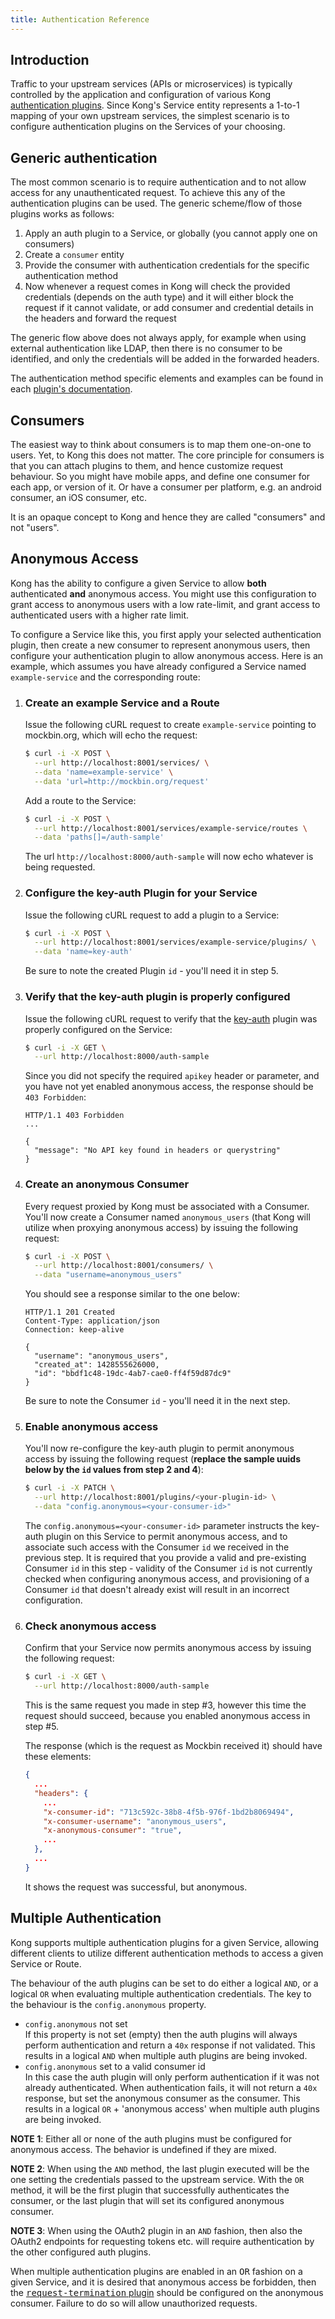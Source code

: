 ```yaml
---
title: Authentication Reference
---
```


## Introduction

Traffic to your upstream services (APIs or microservices) is typically controlled by the application and
configuration of various Kong [authentication plugins][plugins]. Since Kong's Service entity represents
a 1-to-1 mapping of your own upstream services, the simplest scenario is to configure authentication
plugins on the Services of your choosing.

## Generic authentication

The most common scenario is to require authentication and to not allow access for any unauthenticated request.
To achieve this any of the authentication plugins can be used. The generic scheme/flow of those plugins
works as follows:

1. Apply an auth plugin to a Service, or globally (you cannot apply one on consumers)
2. Create a `consumer` entity
3. Provide the consumer with authentication credentials for the specific authentication method
4. Now whenever a request comes in Kong will check the provided credentials (depends on the auth type) and
it will either block the request if it cannot validate, or add consumer and credential details
in the headers and forward the request

The generic flow above does not always apply, for example when using external authentication like LDAP,
then there is no consumer to be identified, and only the credentials will be added in the forwarded headers.

The authentication method specific elements and examples can be found in each [plugin's documentation][plugins].

## Consumers

The easiest way to think about consumers is to map them one-on-one to users. Yet, to Kong this does not matter.
The core principle for consumers is that you can attach plugins to them, and hence customize request behaviour.
So you might have mobile apps, and define one consumer for each app, or version of it. Or have a consumer per
platform, e.g. an android consumer, an iOS consumer, etc.

It is an opaque concept to Kong and hence they are called "consumers" and not "users".

## Anonymous Access

Kong has the ability to configure a given Service to allow **both** authenticated **and** anonymous access.
You might use this configuration to grant access to anonymous users with a low rate-limit, and grant access
to authenticated users with a higher rate limit.

To configure a Service like this, you first apply your selected authentication plugin, then create a new
consumer to represent anonymous users, then configure your authentication plugin to allow anonymous
access. Here is an example, which assumes you have already configured a Service named `example-service` and
the corresponding route:

1. ### Create an example Service and a Route

    Issue the following cURL request to create `example-service` pointing to mockbin.org, which will echo
    the request:

    ```bash
    $ curl -i -X POST \
      --url http://localhost:8001/services/ \
      --data 'name=example-service' \
      --data 'url=http://mockbin.org/request'
    ```

    Add a route to the Service:

    ```bash
    $ curl -i -X POST \
      --url http://localhost:8001/services/example-service/routes \
      --data 'paths[]=/auth-sample'
    ```

    The url `http://localhost:8000/auth-sample` will now echo whatever is being requested.

2. ### Configure the key-auth Plugin for your Service

    Issue the following cURL request to add a plugin to a Service:

    ```bash
    $ curl -i -X POST \
      --url http://localhost:8001/services/example-service/plugins/ \
      --data 'name=key-auth'
    ```

    Be sure to note the created Plugin `id` - you'll need it in step 5.

3. ### Verify that the key-auth plugin is properly configured

    Issue the following cURL request to verify that the [key-auth][key-auth]
    plugin was properly configured on the Service:

    ```bash
    $ curl -i -X GET \
      --url http://localhost:8000/auth-sample
    ```

    Since you did not specify the required `apikey` header or parameter, and you have not yet
    enabled anonymous access, the response should be `403 Forbidden`:

    ```http
    HTTP/1.1 403 Forbidden
    ...

    {
      "message": "No API key found in headers or querystring"
    }
    ```

4. ### Create an anonymous Consumer

    Every request proxied by Kong must be associated with a Consumer. You'll now create a Consumer
    named `anonymous_users` (that Kong will utilize when proxying anonymous access) by issuing the
    following request:

    ```bash
    $ curl -i -X POST \
      --url http://localhost:8001/consumers/ \
      --data "username=anonymous_users"
    ```

    You should see a response similar to the one below:

    ```http
    HTTP/1.1 201 Created
    Content-Type: application/json
    Connection: keep-alive

    {
      "username": "anonymous_users",
      "created_at": 1428555626000,
      "id": "bbdf1c48-19dc-4ab7-cae0-ff4f59d87dc9"
    }
    ```

    Be sure to note the Consumer `id` - you'll need it in the next step.

5. ### Enable anonymous access

    You'll now re-configure the key-auth plugin to permit anonymous access by issuing the following
    request (**replace the sample uuids below by the `id` values from step 2 and 4**):

    ```bash
    $ curl -i -X PATCH \
      --url http://localhost:8001/plugins/<your-plugin-id> \
      --data "config.anonymous=<your-consumer-id>"
    ```

    The `config.anonymous=<your-consumer-id>` parameter instructs the key-auth plugin on this Service to permit
    anonymous access, and to associate such access with the Consumer `id` we received in the previous step. It is
    required that you provide a valid and pre-existing Consumer `id` in this step - validity of the Consumer `id`
    is not currently checked when configuring anonymous access, and provisioning of a Consumer `id` that doesn't already
    exist will result in an incorrect configuration.

6. ### Check anonymous access

    Confirm that your Service now permits anonymous access by issuing the following request:

    ```bash
    $ curl -i -X GET \
      --url http://localhost:8000/auth-sample
    ```

    This is the same request you made in step #3, however this time the request should succeed, because you
    enabled anonymous access in step #5.

    The response (which is the request as Mockbin received it) should have these elements:

    ```json
    {
      ...
      "headers": {
        ...
        "x-consumer-id": "713c592c-38b8-4f5b-976f-1bd2b8069494",
        "x-consumer-username": "anonymous_users",
        "x-anonymous-consumer": "true",
        ...
      },
      ...
    }
    ```

    It shows the request was successful, but anonymous.

## Multiple Authentication

Kong supports multiple authentication plugins for a given Service, allowing
different clients to utilize different authentication methods to access a given Service or Route.

The behaviour of the auth plugins can be set to do either a logical `AND`, or a logical `OR` when evaluating
multiple authentication credentials. The key to the behaviour is the `config.anonymous` property.

- `config.anonymous` not set <br/>
  If this property is not set (empty) then the auth plugins will always perform authentication and return
  a `40x` response if not validated. This results in a logical `AND` when multiple auth plugins are being
  invoked.
- `config.anonymous` set to a valid consumer id <br/>
  In this case the auth plugin will only perform authentication if it was not already authenticated. When
  authentication fails, it will not return a `40x` response, but set the anonymous consumer as the consumer. This
  results in a logical `OR` + 'anonymous access' when multiple auth plugins are being invoked.

**NOTE 1**: Either all or none of the auth plugins must be configured for anonymous access. The behavior is
undefined if they are mixed.

**NOTE 2**: When using the `AND` method, the last plugin executed will be the one setting the credentials
passed to the upstream service. With the `OR` method, it will be the first plugin that successfully authenticates
the consumer, or the last plugin that will set its configured anonymous consumer.

**NOTE 3**: When using the OAuth2 plugin in an `AND` fashion, then also the OAuth2 endpoints for requesting
tokens etc. will require authentication by the other configured auth plugins.

<div class="alert alert-warning">
  When multiple authentication plugins are enabled in an <tt>OR</tt> fashion on a given Service, and it is desired that
  anonymous access be forbidden, then the <a href="/hub/kong-inc/request-termination"><tt>request-termination</tt> plugin</a> should be
  configured on the anonymous consumer. Failure to do so will allow unauthorized requests.
</div>

[plugins]: /hub/
[key-auth]: /hub/kong-inc/key-auth
